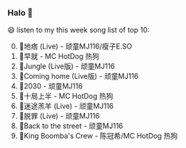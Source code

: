 

### Halo 👋

😄 listen to my this week song list of top 10:

0. 🌈地痞 (Live) - 顽童MJ116/瘦子E.SO
1. 🌈早就 - MC HotDog 热狗
2. 🌈Jungle (Live版) - 顽童MJ116
3. 🌈Coming home (Live版) - 顽童MJ116
4. 🌈2030 - 顽童MJ116
5. 🌈十局上半 - MC HotDog 热狗
6. 🌈迷途羔羊 (Live) - 顽童MJ116
7. 🌈脱罪 (Live) - 顽童MJ116
8. 🌈Back to the street - 顽童MJ116
9. 🌈King Boomba's Crew - 陈冠希/MC HotDog 热狗

